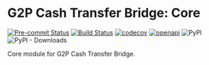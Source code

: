 # G2P Cash Transfer Bridge: Core
[![Pre-commit Status](https://github.com/OpenG2P/g2p-cash-transfer-bridge/actions/workflows/pre-commit.yml/badge.svg?branch=develop)](https://github.com/OpenG2P/g2p-cash-transfer-bridge/actions/workflows/pre-commit.yml?query=branch%3Adevelop)
[![Build Status](https://github.com/OpenG2P/g2p-cash-transfer-bridge/actions/workflows/test.yml/badge.svg?branch=develop)](https://github.com/OpenG2P/g2p-cash-transfer-bridge/actions/workflows/test.yml?query=branch%3Adevelop)
[![codecov](https://codecov.io/gh/OpenG2P/g2p-cash-transfer-bridge/branch/develop/graph/badge.svg)](https://codecov.io/gh/OpenG2P/g2p-cash-transfer-bridge)
[![openapi](https://img.shields.io/badge/open--API-swagger-brightgreen)](https://validator.swagger.io/?url=https://raw.githubusercontent.com/OpenG2P/g2p-cash-transfer-bridge/develop/api-docs/generated/openapi.json)
![PyPI](https://img.shields.io/pypi/v/g2p-cash-transfer-bridge-core?label=pypi%20package)
![PyPI - Downloads](https://img.shields.io/pypi/dm/g2p-cash-transfer-bridge-core)

Core module for G2P Cash Transfer Bridge.
